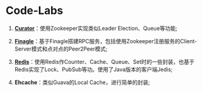 # Code-Labs
1. **[Curator](labs-curator/readme.md)**：使用Zookeeper实现类似Leader Election、Queue等功能;

2. **[Finagle](labs-finagle/readme.md)**：基于Finagle搭建RPC服务，包括使用Zookeeper注册服务的Client-Server模式和点对点的Peer2Peer模式;

3. **[Redis](labs-redis/readme.md)**：使用Redis作Counter、Cache、Queue、Set时的一些封装，也基于Redis实现了Lock、PubSub等功。使用了Java版本的客户端Jedis;

4. **Ehcache**：类似Guava的Local Cache，进行简单的封装;
